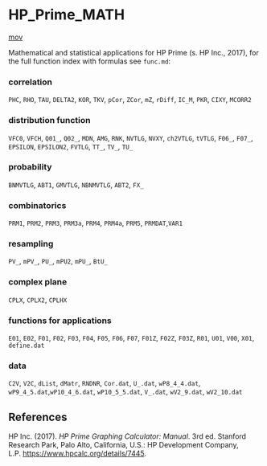 # HP_Prime_MATH

[mov](https://m.youtube.com/watch?v=-4HJJQdxEFU)

Mathematical and statistical applications for HP Prime (s. HP Inc., 2017), for the full function index with formulas see `func.md`:

### correlation
`PHC`, `RHO`, `TAU`, `DELTA2`, `KOR`, `TKV`, `pCor`, `ZCor`, `mZ`, `rDiff`, `IC_M`, `PKR`, `CIXY`, `MCORR2`

### distribution function
`VFC0`, `VFCH`, `Q01_`, `Q02_`, `MDN`, `AMG`, `RNK`, `NVTLG`, `NVXY`, `ch2VTLG`, `tVTLG`, `F06_`, `F07_`, `EPSILON`, `EPSILON2`, `FVTLG`, `TT_`, `TV_`, `TU_`

### probability
`BNMVTLG`, `ABT1`, `GMVTLG`, `NBNMVTLG`, `ABT2`, `FX_`

### combinatorics
`PRM1`, `PRM2`, `PRM3`, `PRM3a`, `PRM4`, `PRM4a`, `PRM5`, `PRMDAT`,`VAR1`

### resampling
`PV_`, `mPV_`, `PU_`, `mPU2`, `mPU_`, `BtU_`

### complex plane
`CPLX`, `CPLX2`, `CPLHX`

### functions for applications
`E01`, `E02`, `F01`, `F02`, `F03`, `F04`, `F05`, `F06`, `F07`, `F01Z`, `F02Z`, `F03Z`, `R01`, `U01`, `V00`, `X01`, `define.dat`

### data
`C2V`, `V2C`, `dList`, `dMatr`, `RNDNR`, `Cor.dat`, `U_.dat`, `wP8_4_4.dat`, `wP9_4_5.dat`,`wP10_4_6.dat`, `wP10_5_5.dat`, `V_.dat`, `wV2_9.dat`, `wV2_10.dat`

## References

HP Inc. (2017). *HP Prime Graphing Calculator: Manual*. 3rd ed. Stanford Research Park, Palo Alto, California, U.S.: HP Development Company, L.P. https://www.hpcalc.org/details/7445.
